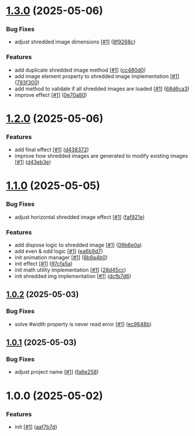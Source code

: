 # [1.3.0](https://github.com/d3p1/shredded-img-effect/compare/v1.2.0...v1.3.0) (2025-05-06)


### Bug Fixes

* adjust shredded image dimensions [[#1](https://github.com/d3p1/shredded-img-effect/issues/1)] ([8f9268c](https://github.com/d3p1/shredded-img-effect/commit/8f9268caaa6b799313ea93ce8124028182517693))


### Features

* add duplicate shredded image method [[#1](https://github.com/d3p1/shredded-img-effect/issues/1)] ([cc480d0](https://github.com/d3p1/shredded-img-effect/commit/cc480d065d477c1d0c41e48e21fa0ef31046564e))
* add image element property to shredded image implementation [[#1](https://github.com/d3p1/shredded-img-effect/issues/1)] ([793f300](https://github.com/d3p1/shredded-img-effect/commit/793f30014aa6f8f38e430f1fc61dcbf91406bb41))
* add method to validate if all shredded images are loaded [[#1](https://github.com/d3p1/shredded-img-effect/issues/1)] ([68d6ca3](https://github.com/d3p1/shredded-img-effect/commit/68d6ca3cb35cb39245e9b2f7d98edbcc936c1556))
* improve effect [[#1](https://github.com/d3p1/shredded-img-effect/issues/1)] ([0e70a80](https://github.com/d3p1/shredded-img-effect/commit/0e70a809b5e595a831473ba36b517994824fd6d9))

# [1.2.0](https://github.com/d3p1/shredded-img-effect/compare/v1.1.0...v1.2.0) (2025-05-06)


### Features

* add final effect [[#1](https://github.com/d3p1/shredded-img-effect/issues/1)] ([d438372](https://github.com/d3p1/shredded-img-effect/commit/d43837289bed96d821ab913f57b83b5d3b487382))
* improve how shredded images are generated to modify existing images [[#1](https://github.com/d3p1/shredded-img-effect/issues/1)] ([d43eb3e](https://github.com/d3p1/shredded-img-effect/commit/d43eb3e548be7820588554210f2e2495d48fb546))

# [1.1.0](https://github.com/d3p1/shredded-img-effect/compare/v1.0.2...v1.1.0) (2025-05-05)


### Bug Fixes

* adjust horizontal shredded image effect [[#1](https://github.com/d3p1/shredded-img-effect/issues/1)] ([faf921e](https://github.com/d3p1/shredded-img-effect/commit/faf921e2c1867c516dd5a17557983729567b86e1))


### Features

* add dispose logic to shredded image [[#1](https://github.com/d3p1/shredded-img-effect/issues/1)] ([09b6e0a](https://github.com/d3p1/shredded-img-effect/commit/09b6e0ac9257d008637ee7eed968a786f07257b5))
* add even & odd logic [[#1](https://github.com/d3p1/shredded-img-effect/issues/1)] ([ea6b9d7](https://github.com/d3p1/shredded-img-effect/commit/ea6b9d79c3818523bb992c84ffb2fcd475d5c461))
* init animation manager [[#1](https://github.com/d3p1/shredded-img-effect/issues/1)] ([8b8a4b0](https://github.com/d3p1/shredded-img-effect/commit/8b8a4b04be0d21ce5b70b6f10276d7fb89dc4726))
* init effect [[#1](https://github.com/d3p1/shredded-img-effect/issues/1)] ([97cfa5a](https://github.com/d3p1/shredded-img-effect/commit/97cfa5a02256026d9cfc426d5a844387d89ca49e))
* init math utility implementation [[#1](https://github.com/d3p1/shredded-img-effect/issues/1)] ([28d45cc](https://github.com/d3p1/shredded-img-effect/commit/28d45ccdb2646e520e2286f2178fee001b3f0e29))
* init shredded img implementation [[#1](https://github.com/d3p1/shredded-img-effect/issues/1)] ([dcfb7d6](https://github.com/d3p1/shredded-img-effect/commit/dcfb7d60f6b9135468165895f0a700a3e19a3e4f))

## [1.0.2](https://github.com/d3p1/shredded-img-effect/compare/v1.0.1...v1.0.2) (2025-05-03)


### Bug Fixes

* solve #width property is never read error [[#1](https://github.com/d3p1/shredded-img-effect/issues/1)] ([ec9648b](https://github.com/d3p1/shredded-img-effect/commit/ec9648ba9aea150e2aa60f68bf2eb19d9729aeac))

## [1.0.1](https://github.com/d3p1/shredded-img-effect/compare/v1.0.0...v1.0.1) (2025-05-03)


### Bug Fixes

* adjust project name [[#1](https://github.com/d3p1/shredded-img-effect/issues/1)] ([fa6e258](https://github.com/d3p1/shredded-img-effect/commit/fa6e258db9c07efddc407acf7a7b1a29f6899c7c))

# 1.0.0 (2025-05-02)


### Features

* init [[#1](https://github.com/d3p1/img-strip-effect/issues/1)] ([aaf7b7d](https://github.com/d3p1/img-strip-effect/commit/aaf7b7d4d9e6d73918d81179de0a03ca9286e685))
